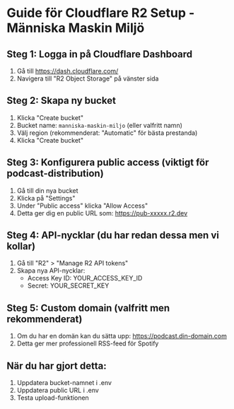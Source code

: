 # Guide för Cloudflare R2 Setup - Människa Maskin Miljö

## Steg 1: Logga in på Cloudflare Dashboard
1. Gå till https://dash.cloudflare.com/
2. Navigera till "R2 Object Storage" på vänster sida

## Steg 2: Skapa ny bucket
1. Klicka "Create bucket"
2. Bucket name: `manniska-maskin-miljo` (eller valfritt namn)
3. Välj region (rekommenderat: "Automatic" för bästa prestanda)
4. Klicka "Create bucket"

## Steg 3: Konfigurera public access (viktigt för podcast-distribution)
1. Gå till din nya bucket
2. Klicka på "Settings" 
3. Under "Public access" klicka "Allow Access"
4. Detta ger dig en public URL som: https://pub-xxxxx.r2.dev

## Steg 4: API-nycklar (du har redan dessa men vi kollar)
1. Gå till "R2" > "Manage R2 API tokens"
2. Skapa nya API-nycklar:
   - Access Key ID: YOUR_ACCESS_KEY_ID
   - Secret: YOUR_SECRET_KEY

## Steg 5: Custom domain (valfritt men rekommenderat)
1. Om du har en domän kan du sätta upp: https://podcast.din-domain.com
2. Detta ger mer professionell RSS-feed för Spotify

## När du har gjort detta:
1. Uppdatera bucket-namnet i .env
2. Uppdatera public URL i .env  
3. Testa upload-funktionen
